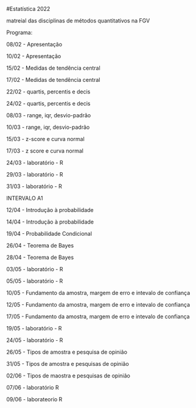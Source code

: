 #Estatística 2022

matreial das disciplinas de métodos quantitativos na FGV


Programa:

08/02 - Apresentação

10/02 - Apresentação

15/02 - Medidas de tendência central

17/02 - Medidas de tendência central

22/02 - quartis, percentis e decis

24/02 - quartis, percentis e decis

08/03 - range, iqr, desvio-padrão

10/03 - range, iqr, desvio-padrão

15/03 - z-score e curva normal

17/03 - z score e curva normal

24/03 - laboratório - R

29/03 - laboratório - R

31/03 - laboratório - R

INTERVALO A1

12/04 - Introdução à probabilidade

14/04 - Introdução à probabilidade

19/04 - Probabilidade Condicional

26/04 - Teorema de Bayes

28/04 - Teorema de Bayes

03/05 - laboratório - R

05/05 - laboratório - R

10/05 - Fundamento da amostra, margem de erro e intevalo de confiança

12/05 - Fundamento da amostra, margem de erro e intevalo de confiança

17/05 - Fundamento da amostra, margem de erro e intevalo de confiança

19/05 - laboratório - R

24/05 - laboratório - R

26/05 - Tipos de amostra e pesquisa de opinião

31/05 - Tipos de amostra e pesquisas de opinião

02/06 - Tipos de maostra e pesquisas de opinião

07/06 - laboratório R

09/06 - laborateorio R


